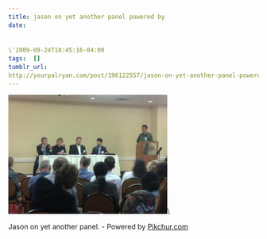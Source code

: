 ```yaml
---
title: jason on yet another panel powered by
date:


\'2009-09-24T18:45:16-04:00  
tags:  [] 
tumblr_url:
http://yourpalryan.com/post/196122557/jason-on-yet-another-panel-powered-by
---
```

![](/assets/images/tumblr/tumblr_kqhz7e85uY1qz77obo1_400.jpg)\

Jason on yet another panel. - Powered by
[Pikchur.com](http://Pikchur.com)
